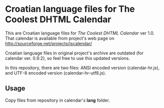 Croatian language files for The Coolest DHTML Calendar
=======================================================

This are Croatian language files for *The Coolest DHTML Calendar* ver 1.0. That calendar is available from project's web page on http://sourceforge.net/projects/jscalendar/

Croatian language files in original project's archive are outdated (for calendar ver. 0.9.2), so feel free to use this updated versions.

In this repository, there are two files: ANSI encoded version (calendar-hr.js), and UTF-8 encoded version (calendar-hr-utf8.js).

Usage
-----
 
Copy files from repository in calendar's **lang** folder. 

